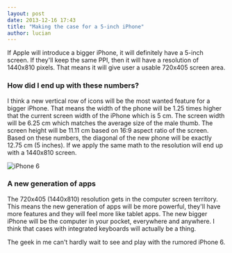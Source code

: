 ```yaml
---
layout: post
date: 2013-12-16 17:43
title: "Making the case for a 5-inch iPhone"
author: lucian
---
```


If Apple will introduce a bigger iPhone, it will definitely have a 5-inch screen. If they'll keep the same PPI, then it will have a resolution of 1440x810 pixels. That means it will give user a usable 720x405 screen area.

### How did I end up with these numbers?

I think a new vertical row of icons will be the most wanted feature for a bigger iPhone. That means the width of the phone will be 1.25 times higher that the current screen width of the iPhone which is 5 cm. The screen width will be 6.25 cm which matches the average size of the male thumb. The screen height will be 11.11 cm based on 16:9 aspect ratio of the screen. Based on these numbers, the diagonal of the new phone will be exactly 12.75 cm (5 inches). If we apply the same math to the resolution will end up with a 1440x810 screen.

![iPhone 6](http://f.cl.ly/items/0Y0W1I1S352J1021071Y/iphone-6.jpg)

### A new generation of apps

The 720x405 (1440x810) resolution gets in the computer screen territory. This means the new generation of apps will be more powerful, they'll have more features and they will feel more like tablet apps. The new bigger iPhone will be the computer in your pocket, everywhere and anywhere. I think that cases with integrated keyboards will actually be a thing.

The geek in me can't hardly wait to see and play with the rumored iPhone 6.